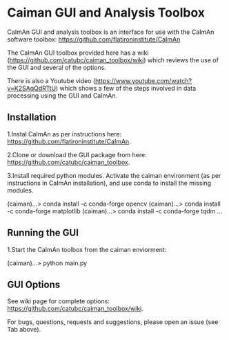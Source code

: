 # Caiman GUI and Analysis Toolbox

CaImAn GUI and analysis toolbox is an interface for use with the CaImAn software toolbox: https://github.com/flatironinstitute/CaImAn

The CaImAn GUI toolbox provided here has a wiki (https://github.com/catubc/caiman_toolbox/wiki) which reviews the use of the GUI and several of the options.

There is also a Youtube video (https://www.youtube.com/watch?v=K2SAqQdRTtU) which shows a few of the steps involved in data processing using the GUI and CaImAn.

## Installation

1.Instal CaImAn as per instructions here: https://github.com/flatironinstitute/CaImAn.

2.Clone or download the GUI package from here: https://github.com/catubc/caiman_toolbox.

3.Install required python modules. Activate the caiman environment (as per instructions in CaImAn installation), and use conda to install the missing modules. 

(caiman)...> conda install -c conda-forge opencv
(caiman)...>  conda install -c conda-forge matplotlib 
(caiman)...> conda install -c conda-forge tqdm
... 

## Running the GUI

1.Start the CaImAn toolbox from the caiman enviorment:

(caiman)...> python main.py

## GUI Options

See wiki page for complete options: https://github.com/catubc/caiman_toolbox/wiki.

For bugs, questions, requests and suggestions, please open an issue (see Tab above).
